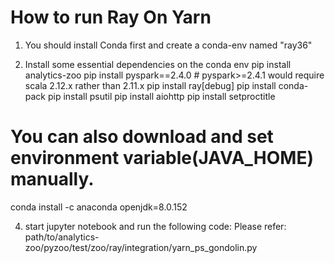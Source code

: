 # How to run Ray On Yarn

1) You should install Conda first and create a conda-env named "ray36"

2) Install some essential dependencies on the conda env
pip install analytics-zoo
pip install pyspark==2.4.0 # pyspark>=2.4.1 would require scala 2.12.x rather than 2.11.x
pip install ray[debug]
pip install conda-pack
pip install psutil
pip install aiohttp
pip install setproctitle
# You can also download and set environment variable(JAVA_HOME) manually.
conda install -c anaconda openjdk=8.0.152

4) start jupyter notebook and run the following code:
Please refer: path/to/analytics-zoo/pyzoo/test/zoo/ray/integration/yarn_ps_gondolin.py

